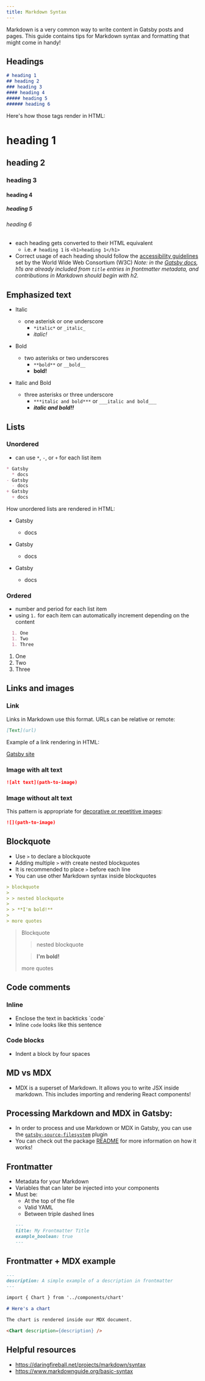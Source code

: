 ```yaml
---
title: Markdown Syntax
---
```


Markdown is a very common way to write content in Gatsby posts and pages. This guide contains tips for Markdown syntax and formatting that might come in handy!

## Headings

```markdown
# heading 1
## heading 2
### heading 3
#### heading 4
##### heading 5
###### heading 6
```

Here's how those tags render in HTML:

# heading 1

## heading 2

### heading 3

#### heading 4

##### heading 5

###### heading 6

-   each heading gets converted to their HTML equivalent
    -   i.e. `# heading 1` is `<h1>heading 1</h1>`
-   Correct usage of each heading should follow the
    [accessibility guidelines](https://www.w3.org/WAI/tutorials/page-structure/headings/) set by the World Wide Web Consortium (W3C)
    _Note: in the [Gatsby docs](/contributing/docs-contributions#headings), h1s are already included from `title` entries in frontmatter metadata, and contributions in Markdown should begin with h2._

## Emphasized text

-   Italic
    -   one asterisk or one underscore
        -   `*italic*` or `_italic_`
        -   _italic!_
-   Bold
    -   two asterisks or two underscores
        -   `**bold**` or `__bold__`
        -   **bold!**
-   Italic and Bold

    -   three asterisks or three underscore
        -   `***italic and bold***` or `___italic and bold___`
        -   **_italic and bold!!_**

## Lists

### Unordered

-   can use `*`, `-`, or `+` for each list item

```markdown
* Gatsby
  * docs
- Gatsby
  - docs
+ Gatsby
  + docs
```

How unordered lists are rendered in HTML:

-   Gatsby
    -   docs

-   Gatsby
    -   docs

-   Gatsby
    -   docs

### Ordered

-   number and period for each list item
-   using `1.` for each item can automatically increment depending on the content

```markdown
  1. One
  1. Two
  1. Three
```

1.  One
2.  Two
3.  Three

## Links and images

### Link

Links in Markdown use this format. URLs can be relative or remote:

```markdown
[Text](url)
```

Example of a link rendering in HTML:

[Gatsby site](https://www.gatsbyjs.org/)

### Image with alt text

```markdown
![alt text](path-to-image)
```

### Image without alt text

This pattern is appropriate for [decorative or repetitive images](https://www.w3.org/WAI/tutorials/images/decision-tree/):

```markdown
![](path-to-image)
```

## Blockquote

-   Use `>` to declare a blockquote
-   Adding multiple `>` with create nested blockquotes
-   It is recommended to place `>` before each line
-   You can use other Markdown syntax inside blockquotes

```markdown
> blockquote
>
> > nested blockquote
>
> > **I'm bold!**
>
> more quotes
```

> Blockquote
>
> > nested blockquote
>
> > **I'm bold!**
>
> more quotes

## Code comments

### Inline

-   Enclose the text in backticks \`code\`
-   Inline `code` looks like this sentence

### Code blocks

-   Indent a block by four spaces

## MD vs MDX

-   MDX is a superset of Markdown. It allows you to write JSX inside markdown. This includes importing and rendering React components!

## Processing Markdown and MDX in Gatsby:

-   In order to process and use Markdown or MDX in Gatsby, you can use the [`gatsby-source-filesystem`](/docs/sourcing-from-the-filesystem) plugin
-   You can check out the package [README](/packages/gatsby-source-filesystem) for more information on how it works!

## Frontmatter

-   Metadata for your Markdown
-   Variables that can later be injected into your components
-   Must be:
    -   At the top of the file
    -   Valid YAML
    -   Between triple dashed lines
    ```markdown
    ---
    title: My Frontmatter Title
    example_boolean: true
    ---
    ```

## Frontmatter + MDX example

```markdown
---
description: A simple example of a description in frontmatter
---

import { Chart } from '../components/chart'

# Here's a chart

The chart is rendered inside our MDX document.

<Chart description={description} />
```

## Helpful resources

-   <https://daringfireball.net/projects/markdown/syntax>
-   <https://www.markdownguide.org/basic-syntax>
